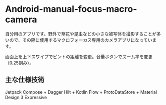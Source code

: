 # Android-manual-focus-macro-camera
自分用のアプリです。野外で草花や昆虫などの小さな被写体を撮影することが多いので、その際に使用するマクロフォーカス専用のカメラアプリになっています。

画面上を上下スワイプでピントの距離を変更。音量ボタンでズーム率を変更（0.25刻み）。

## 主な仕様技術
Jetpack Compose + Dagger Hilt + Kotlin Flow + ProtoDataStore + Material Design 3 Expressive

